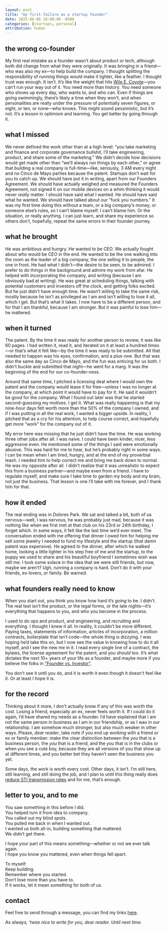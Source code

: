 ```yaml
---
layout: post
title: "my first failure as a startup founder"
date: 2025-06-06 18:00:00 -0500
categories: [startups, personal]
attribution: human
---
```


## the wrong co-founder

My first real mistake as a founder wasn’t about product or tech, although both did change from what they were originally. It was bringing in a friend—who was also my ex—to help build the company. I thought splitting the responsibility of running things would make it lighter, like a feather. I thought trust was enough. It isn’t. It’s like the weight that hits [Wile E. Coyote](https://en.wikipedia.org/wiki/Wile_E._Coyote_and_the_Road_Runner)—you can’t run your way out of it. You need more than history. You need someone who shows up every day, who wants to, and who can. Even if things are going swimmingly, there’s likely a time when they won’t, and when personalities are really under the pressure of potentially seven figures, or eight, or ten, or none—who knows. This might sound pessimistic, but it’s not. It’s a lesson in optimism and learning. You get better by going through it.

## what I missed

We never defined the work other than at a high level: “you take marketing and finance and corporate governance bullshit, I’ll take engineering, product, and share some of the marketing.” We didn’t decide how decisions would get made other than “we’ll always run things by each other,” or agree that building a real company is full-time—like, seriously, 3 AM every night and no Cinco de Mayo parties because the patent. Startups don’t wait for you to catch up. We should have put it in writing, apart from our Founders Agreement. We should have actually weighed and measured the Founders Agreement, not signed it on our mobile devices on a whim thinking it would never *really* matter. I should have said what I wanted. He should have said what he wanted. We should have talked about our “fuck you numbers.” It was my first time doing this without a team, or a big company’s money, or someone else’s rules, so I can’t blame myself. I can’t blame him. Or the situation, or really anything. I can just learn, and share my experience so others don’t, hopefully, repeat the same errors in their founder journey.

## what he brought

He was ambitious and hungry. He wanted to be CEO. We actually fought about who would be CEO in the end. He wanted to be the one walking into the room as the leader of a big company, the one selling it to people, the one in front. He had what I didn’t—the desire to be seen, to be admired. I prefer to do things in the background and admire my work from afar. He helped with incorporating the company, and writing (because I am obviously bad at writing). He was great at scheduling things, talking with potential customers and investors off the clock, and getting folks excited. But he just didn’t have enough time. He wasn’t willing to take the same risk, mostly because he isn’t as privileged as I am and isn’t willing to lose it all, which I get. But that’s what it takes. I now have to be a different person, and for that I am thankful, because I am stronger. But it was painful to lose him—he mattered.

## when it turned

The patent. By the time it was ready for another person to review, it was like 60 pages. I had written it, read it, and iterated on it at least a hundred times—or that’s what it felt like—by the time it was ready to be submitted. All that needed to happen was his eyes, confirmation, and a plus-one. But that was also the same day as Cinco de Mayo, and the fun was enticing for us both. I didn’t buckle and submitted that night—he went for a marg. It was the beginning of the end for our co-founder-ness.

Around that same time, I pitched a licensing deal where I would own the patent and the company would lease it for free—unless I was no longer at the company, at which point it would have to pay for it. He said it wouldn’t be good for the company. What I found out later was that he started second-guessing my motives. I get it. What was really happening is that my nine-hour days felt worth more than the 50% of the company I owned, and if I was putting in all the real work, I wanted a bigger upside. In reality, I pitched that as a cry for his attention, to help course correct, and hopefully get more “work” for the company out of it.

My error here was missing that he just didn’t have the time. He was working three other jobs after all. I was naive. I could have been kinder, nicer, less aggressive even. He mentioned some of the things I said were emotionally abusive. This was hard for me to hear, but he’s probably right in some ways. I can be mean when I am tired, hungry, and at the end of my proverbial leash. I needed him to help correct me and bring me back down to normal. He was my opposite after all. I didn’t realize that it was unrealistic to expect this from a business partner—and maybe even from a friend. I have to regulate myself, and make sure I take time to garden my body and my brain, not just the business. That lesson is one I’ll take with me forever, and I thank him for that.

## how it ended

The real ending was in Dolores Park. We sat and talked a bit, both of us nervous—well, I was nervous, he was probably just mad, because it was nothing like when we first met at that club on his 23rd or 24th birthday, I forget which. In some ways, it felt like the last time we’d ever meet. The conversation ended with me offering that dinner I owed him for helping me sell some jewelry I needed to fund my lifestyle and the startup (that damn patent was expensive). He agreed to the dinner, after which he walked home, looking a little lighter in his step free of me and the startup, to the puppy we used to share and his beautiful boyfriend I sometimes wish was still me. I took some solace in the idea that we were still friends, but now, maybe we aren’t? Ugh, running a company is hard. Don’t do it with your friends, ex-lovers, or family. Be warned.

## what founders really need to know

When you start out, you think you know how hard it’s going to be. I didn’t. The real test isn’t the product, or the legal forms, or the late nights—it’s everything that happens to you, and who you become in the process. 

I used to do ops and product, and engineering, and recruiting and everything. I thought I knew it all. In reality, it couldn’t be more different. Paying taxes, statements of information, articles of incorporation, a million contracts, boilerplate that isn’t code—the whole thing is dizzying. I was hoping he’d take this on, but I now see the value in knowing how to do it all myself, and I see the new me in it. I read every single line of a contract, the bylaws, the license agreement for the patent, and you should too. It’s what dictates the next 10+ years of your life as a founder, and maybe more if you believe the folks in ["Founder vs. Investor"](https://www.foundervsinvestor.com/).

You don’t see it until you do, and it is worth it even though it doesn't feel like it. Or at least I hope it is.


## for the record

Thinking about it more, I don’t actually know if any of this was worth the cost. Losing a friend, especially an ex, never feels worth it. If I could do it again, I’d have shared my needs as a founder. I’d have explained that I am not the same person in business as I am in our friendship, or as I was in our relationship. I am somehow much stronger, but also much weaker in other ways. Please, *dear reader*, take note if you end up working with a friend or ex or family member: make the clear distinction between the *you* that is a business person, the *you* that is a friend, and the *you* that is in the clubs or when you see a cute boy, because they are all versions of you that show up at different times, and you better bet they haven’t seen the business you yet.

Some days, the work is worth every cost. Other days, it isn’t. I’m still here, still learning, and still doing the job, and I plan to until this thing really does [reduce STI transmission rates](https://status.health/) and for me, that’s enough.

## letter to you, and to me

You saw something in this before I did.  
You helped turn it from idea to company.  
You called out my blind spots.  
You pulled me back in when I wanted out.  
I wanted us both all-in, building something that mattered.  
We didn’t get there.

I hope your part of this means something—whether or not we ever talk again.  
I hope you know you mattered, even when things fell apart.

To myself:  
Keep building.  
Remember where you started.  
Don’t lose more than you have to.  
If it works, let it mean something for both of us.

## contact

Feel free to send through a message, you can find my links [here](https://97104.xyz/).

*As always, 'twas nice to write for you, dear reader. Until next time.*